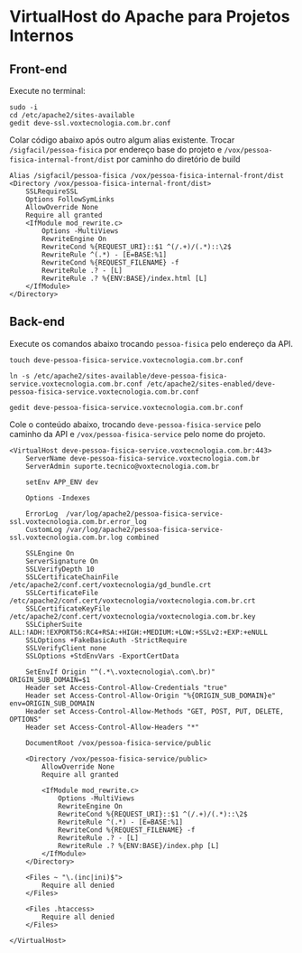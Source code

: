 # VirtualHost do Apache para Projetos Internos

## Front-end

Execute no terminal:

```shell
sudo -i
cd /etc/apache2/sites-available
gedit deve-ssl.voxtecnologia.com.br.conf
```

Colar código abaixo após outro algum alias existente. Trocar `/sigfacil/pessoa-fisica` por endereço base do projeto e
`/vox/pessoa-fisica-internal-front/dist` por caminho do diretório de build

```
Alias /sigfacil/pessoa-fisica /vox/pessoa-fisica-internal-front/dist
<Directory /vox/pessoa-fisica-internal-front/dist>
    SSLRequireSSL
    Options FollowSymLinks
    AllowOverride None
    Require all granted
    <IfModule mod_rewrite.c>
        Options -MultiViews
        RewriteEngine On
        RewriteCond %{REQUEST_URI}::$1 ^(/.+)/(.*)::\2$
        RewriteRule ^(.*) - [E=BASE:%1]
        RewriteCond %{REQUEST_FILENAME} -f
        RewriteRule .? - [L]
        RewriteRule .? %{ENV:BASE}/index.html [L]
    </IfModule>
</Directory>
```

## Back-end

Execute os comandos abaixo trocando `pessoa-fisica` pelo endereço da API.

```shell
touch deve-pessoa-fisica-service.voxtecnologia.com.br.conf

ln -s /etc/apache2/sites-available/deve-pessoa-fisica-service.voxtecnologia.com.br.conf /etc/apache2/sites-enabled/deve-pessoa-fisica-service.voxtecnologia.com.br.conf

gedit deve-pessoa-fisica-service.voxtecnologia.com.br.conf
```

Cole o conteúdo abaixo, trocando `deve-pessoa-fisica-service` pelo caminho da API e `/vox/pessoa-fisica-service` pelo
nome do projeto.

```
<VirtualHost deve-pessoa-fisica-service.voxtecnologia.com.br:443>
    ServerName deve-pessoa-fisica-service.voxtecnologia.com.br
    ServerAdmin suporte.tecnico@voxtecnologia.com.br

    setEnv APP_ENV dev

    Options -Indexes

    ErrorLog  /var/log/apache2/pessoa-fisica-service-ssl.voxtecnologia.com.br.error_log
    CustomLog /var/log/apache2/pessoa-fisica-service-ssl.voxtecnologia.com.br.log combined

    SSLEngine On
    ServerSignature On
    SSLVerifyDepth 10
    SSLCertificateChainFile /etc/apache2/conf.cert/voxtecnologia/gd_bundle.crt
    SSLCertificateFile /etc/apache2/conf.cert/voxtecnologia/voxtecnologia.com.br.crt
    SSLCertificateKeyFile /etc/apache2/conf.cert/voxtecnologia/voxtecnologia.com.br.key
    SSLCipherSuite ALL:!ADH:!EXPORT56:RC4+RSA:+HIGH:+MEDIUM:+LOW:+SSLv2:+EXP:+eNULL
    SSLOptions +FakeBasicAuth -StrictRequire
    SSLVerifyClient none
    SSLOptions +StdEnvVars -ExportCertData

    SetEnvIf Origin "^(.*\.voxtecnologia\.com\.br)" ORIGIN_SUB_DOMAIN=$1
    Header set Access-Control-Allow-Credentials "true"
    Header set Access-Control-Allow-Origin "%{ORIGIN_SUB_DOMAIN}e" env=ORIGIN_SUB_DOMAIN
    Header set Access-Control-Allow-Methods "GET, POST, PUT, DELETE, OPTIONS"
    Header set Access-Control-Allow-Headers "*"

    DocumentRoot /vox/pessoa-fisica-service/public

    <Directory /vox/pessoa-fisica-service/public>
        AllowOverride None
        Require all granted

        <IfModule mod_rewrite.c>
            Options -MultiViews
            RewriteEngine On
            RewriteCond %{REQUEST_URI}::$1 ^(/.+)/(.*)::\2$
            RewriteRule ^(.*) - [E=BASE:%1]
            RewriteCond %{REQUEST_FILENAME} -f
            RewriteRule .? - [L]
            RewriteRule .? %{ENV:BASE}/index.php [L]
        </IfModule>
    </Directory>

    <Files ~ "\.(inc|ini)$">
        Require all denied
    </Files>

    <Files .htaccess>
        Require all denied
    </Files>

</VirtualHost>
```
